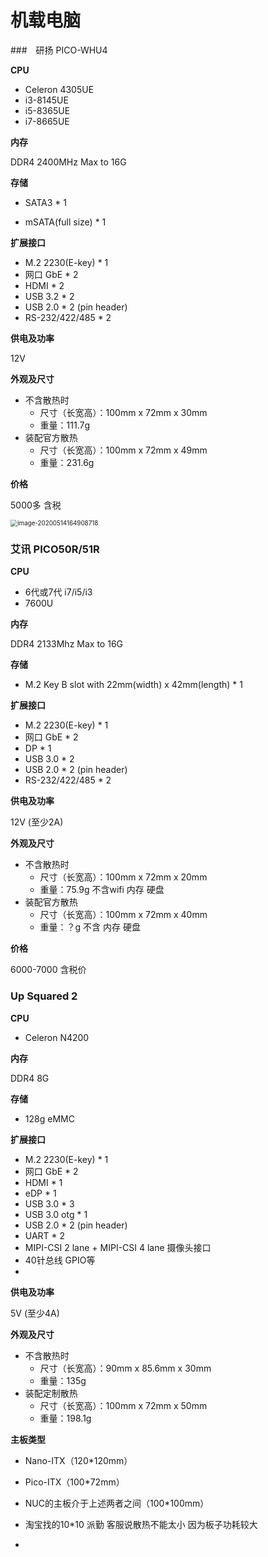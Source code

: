 # 机载电脑

###　研扬 PICO-WHU4

**CPU**

- Celeron 4305UE
- i3-8145UE
- i5-8365UE
- i7-8665UE

**内存**

DDR4  2400MHz Max to 16G

**存储**

- SATA3 * 1

- mSATA(full size) * 1

**扩展接口**

- M.2 2230(E-key)  * 1
- 网口 GbE * 2 
- HDMI * 2
- USB 3.2 * 2
- USB 2.0 * 2 (pin header)
- RS-232/422/485 * 2

**供电及功率**

12V

**外观及尺寸**

- 不含散热时	
  - 尺寸（长宽高）：100mm x 72mm x 30mm 
  - 重量：111.7g
- 装配官方散热
  - 尺寸（长宽高）：100mm x 72mm x 49mm 
  - 重量：231.6g

**价格**

5000多 含税



<img src="/home/qi/.config/Typora/typora-user-images/image-20200514164908718.png" alt="image-20200514164908718" style="zoom:70%;" />



### 艾讯 PICO50R/51R

**CPU**

- 6代或7代 i7/i5/i3
- 7600U

**内存**

DDR4 2133Mhz Max to 16G

**存储**

- M.2 Key B slot with 22mm(width) x 42mm(length) * 1

**扩展接口**

- M.2 2230(E-key)  * 1
- 网口 GbE * 2 
- DP * 1
- USB 3.0 * 2
- USB 2.0 * 2 (pin header)
- RS-232/422/485 * 2

**供电及功率**

12V (至少2A)

**外观及尺寸**

- 不含散热时	
  - 尺寸（长宽高）：100mm x 72mm x 20mm 
  - 重量：75.9g 不含wifi 内存 硬盘
- 装配官方散热
  - 尺寸（长宽高）：100mm x 72mm x 40mm 
  - 重量：？g 不含 内存 硬盘

**价格**

6000-7000 含税价



### Up Squared 2

**CPU**

- Celeron N4200

**内存**

DDR4 8G

**存储**

- 128g eMMC

**扩展接口**

- M.2 2230(E-key)  * 1
- 网口 GbE * 2 
- HDMI * 1
- eDP * 1 
- USB 3.0 * 3
- USB 3.0 otg * 1 
- USB 2.0 * 2 (pin header)
- UART * 2 
- MIPI-CSI 2 lane + MIPI-CSI 4 lane 摄像头接口
- 40针总线 GPIO等
- 

**供电及功率**

5V (至少4A)

**外观及尺寸**

- 不含散热时	
  - 尺寸（长宽高）：90mm x 85.6mm x 30mm 
  - 重量：135g 
- 装配定制散热
  - 尺寸（长宽高）：100mm x 72mm x 50mm 
  - 重量：198.1g 





**主板类型**

- Nano-ITX（120*120mm）
- Pico-ITX（100*72mm）
- NUC的主板介于上述两者之间（100*100mm）

- 淘宝找的10*10 派勤    客服说散热不能太小  因为板子功耗较大
- 